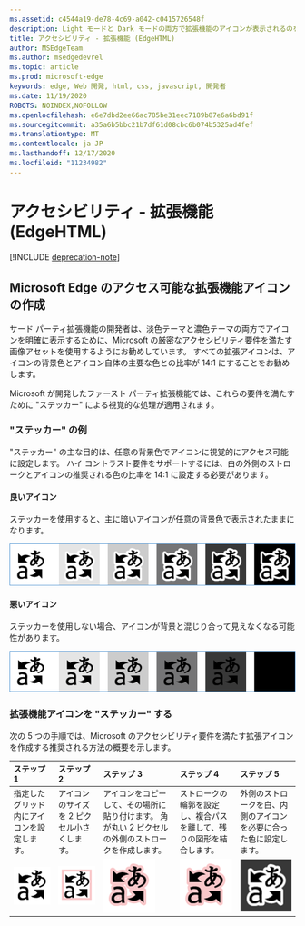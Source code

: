 ```yaml
---
ms.assetid: c4544a19-de78-4c69-a042-c0415726548f
description: Light モードと Dark モードの両方で拡張機能のアイコンが表示されるのを確認するには、アクセシビリティ ガイドに従います。
title: アクセシビリティ - 拡張機能 (EdgeHTML)
author: MSEdgeTeam
ms.author: msedgedevrel
ms.topic: article
ms.prod: microsoft-edge
keywords: edge, Web 開発, html, css, javascript, 開発者
ms.date: 11/19/2020
ROBOTS: NOINDEX,NOFOLLOW
ms.openlocfilehash: e6e7dbd2ee66ac785be31eec7189b87e6a6bd91f
ms.sourcegitcommit: a35a6b5bbc21b7df61d08cbc6b074b5325ad4fef
ms.translationtype: MT
ms.contentlocale: ja-JP
ms.lasthandoff: 12/17/2020
ms.locfileid: "11234982"
---
```

# アクセシビリティ - 拡張機能 (EdgeHTML)  

[!INCLUDE [deprecation-note](../includes/deprecation-note.md)]  

## Microsoft Edge のアクセス可能な拡張機能アイコンの作成

サード パーティ拡張機能の開発者は、淡色テーマと濃色テーマの両方でアイコンを明確に表示するために、Microsoft の厳密なアクセシビリティ要件を満たす画像アセットを使用するようにお勧めしています。 すべての拡張アイコンは、アイコンの背景色とアイコン自体の主要な色との比率が 14:1 にすることをお勧めします。


Microsoft が開発したファースト パーティ拡張機能では、これらの要件を満たすために "ステッカー" による視覚的な処理が適用されます。

### "ステッカー" の例

"ステッカー" の主な目的は、任意の背景色でアイコンに視覚的にアクセス可能に設定します。 ハイ コントラスト要件をサポートするには、白の外側のストロークとアイコンの推奨される色の比率を 14:1 に設定する必要があります。

#### 良いアイコン
ステッカーを使用すると、主に暗いアイコンが任意の背景色で表示されたままになります。


![任意の背景色で表示されているアイコンの画像](./../media/accessibility-light-to-dark-good.png)

#### 悪いアイコン
ステッカーを使用しない場合、アイコンが背景と混じり合って見えなくなる可能性があります。


![黒の背景にブレンドされたアイコンの画像](./../media/accessibility-light-to-dark-bad.png)

### 拡張機能アイコンを "ステッカー" する

次の 5 つの手順では、Microsoft のアクセシビリティ要件を満たす拡張アイコンを作成する推奨される方法の概要を示します。


| ステップ 1                                       | ステップ 2                                       | ステップ 3                                                                                 | ステップ 4                                                                          | ステップ 5                                                       |
|:---------------------------------------------|:---------------------------------------------|:---------------------------------------------------------------------------------------|:--------------------------------------------------------------------------------|:-------------------------------------------------------------|
| 指定したグリッド内にアイコンを設定します。    | アイコンのサイズを 2 ピクセル小さくします。           | アイコンをコピーして、その場所に貼り付けます。 角が丸い 2 ピクセルの外側のストロークを作成します。 | ストロークの輪郭を設定し、複合パスを離して、残りの図形を結合します。 | 外側のストロークを白、内側のアイコンを必要に合った色に設定します。 |
| ![step1](./../media/accessibility-step1.png) | ![step2](./../media/accessibility-step2.png) | ![step3](./../media/accessibility-step3.png)                                           | ![step4](./../media/accessibility-step4.png)                                    | ![step5](./../media/accessibility-step5.png)                 |

